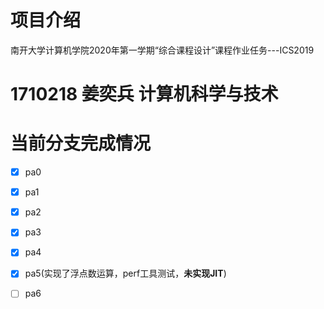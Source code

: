 # 项目介绍

南开大学计算机学院2020年第一学期“综合课程设计”课程作业任务---ICS2019

# 1710218 姜奕兵 计算机科学与技术

# 当前分支完成情况

- [x] pa0
- [x] pa1
- [x] pa2
- [x] pa3
- [x] pa4
- [x] pa5(实现了浮点数运算，perf工具测试，**未实现JIT**)

- [ ] pa6
